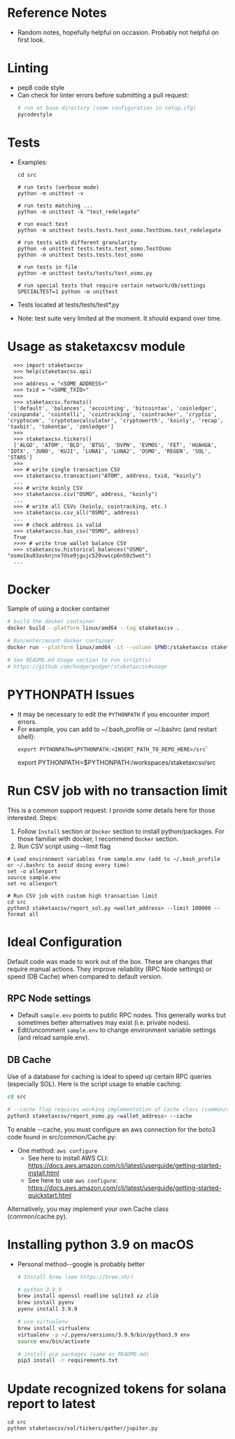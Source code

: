 
# Reference Notes

* Random notes, hopefully helpful on occasion.  Probably not helpful on first look.
  
# Linting

* pep8 code style
* Can check for linter errors before submitting a pull request:
  ```sh
  # run at base directory (some configuration in setup.cfg)
  pycodestyle
  ```

# Tests

* Examples:
  ```
  cd src
  
  # run tests (verbose mode)
  python -m unittest -v
  
  # run tests matching ...
  python -m unittest -k "test_redelegate"
  
  # run exact test
  python -m unittest tests.tests.test_osmo.TestOsmo.test_redelegate
  
  # run tests with different granularity
  python -m unittest tests.tests.test_osmo.TestOsmo
  python -m unittest tests.tests.test_osmo
  
  # run tests in file
  python -m unittest tests/tests/test_osmo.py
  
  # run special tests that require certain network/db/settings
  SPECIALTEST=1 python -m unittest
  ```
  
* Tests located at tests/tests/test*.py
* Note: test suite very limited at the moment.  It should expand over time.


# Usage as staketaxcsv module
```
  >>> import staketaxcsv
  >>> help(staketaxcsv.api)
  >>>
  >>> address = "<SOME_ADDRESS>"
  >>> txid = "<SOME_TXID>"
  >>>
  >>> staketaxcsv.formats()
  ['default', 'balances', 'accointing', 'bitcointax', 'coinledger', 'coinpanda', 'cointelli', 'cointracking', 'cointracker', 'cryptio', 'cryptocom', 'cryptotaxcalculator', 'cryptoworth', 'koinly', 'recap', 'taxbit', 'tokentax', 'zenledger']
  >>>
  >>> staketaxcsv.tickers()
  ['ALGO', 'ATOM', 'BLD', 'BTSG', 'DVPN', 'EVMOS', 'FET', 'HUAHUA', 'IOTX', 'JUNO', 'KUJI', 'LUNA1', 'LUNA2', 'OSMO', 'REGEN', 'SOL', 'STARS']
  >>>
  >>> # write single transaction CSV
  >>> staketaxcsv.transaction("ATOM", address, txid, "koinly")
  ...
  >>> # write koinly CSV
  >>> staketaxcsv.csv("OSMO", address, "koinly")
  ...
  >>> # write all CSVs (koinly, cointracking, etc.)
  >>> staketaxcsv.csv_all("OSMO", address)
  ...
  >>> # check address is valid
  >>> staketaxcsv.has_csv("OSMO", address)
  True
  >>>> # write true wallet balance CSV
  >>> staketaxcsv.historical_balances("OSMO", "osmo1ku03asknjnx7dse9jgujc529vwscp6n50z5wet")
  ...
```

# Docker

Sample of using a docker container

```sh
# build the docker container
docker build --platform linux/amd64 --tag staketaxcsv .

# Run/enter/mount docker container 
docker run --platform linux/amd64 -it --volume $PWD:/staketaxcsv staketaxcsv bash

# See README.md Usage section to run script(s)
# https://github.com/hodgerpodger/staketaxcsv#usage
```

# PYTHONPATH Issues

* It may be necessary to edit the `PYTHONPATH` if you encounter import errors.
* For example, you can add to ~/.bash_profile or ~/.bashrc (and restart shell):
  ```
  export PYTHONPATH=$PYTHONPATH:<INSERT_PATH_TO_REPO_HERE>/src`
  ```  
  export PYTHONPATH=$PYTHONPATH:/workspaces/staketaxcsv/src

# Run CSV job with no transaction limit

This is a common support request.  I provide some details here for those interested.  Steps:

  1. Follow `Install` section or `Docker` section to install python/packages.  For those familiar with docker, I recommend `Docker` section.
  3. Run CSV script using --limit flag

```
# Load environment variables from sample.env (add to ~/.bash_profile or ~/.bashrc to avoid doing every time)
set -o allexport
source sample.env
set +o allexport

# Run CSV job with custom high transaction limit
cd src
python3 staketaxcsv/report_sol.py <wallet_address> --limit 100000 --format all
```

# Ideal Configuration

Default code was made to work out of the box. These are changes that require manual actions. They improve reliability
(RPC Node settings) or speed (DB Cache) when compared to default version.

## RPC Node settings

* Default `sample.env` points to public RPC nodes.  This generally works but sometimes better alternatives may exist (i.e. private nodes).
* Edit/uncomment `sample.env` to change environment variable settings (and reload sample.env).


## DB Cache

Use of a database for caching is ideal to speed up certain RPC queries (especially SOL). Here is the script usage to
enable caching:

```sh
cd src

# --cache flag requires working implementation of Cache class (common/cache.py)
python3 staketaxcsv/report_osmo.py <wallet_address> --cache
```

To enable --cache, you must configure an aws connection for the boto3 code found in src/common/Cache.py:

* One method: `aws configure`
  * See here to install AWS CLI: <https://docs.aws.amazon.com/cli/latest/userguide/getting-started-install.html>
  * See here to use `aws configure`: <https://docs.aws.amazon.com/cli/latest/userguide/getting-started-quickstart.html>

Alternatively, you may implement your own Cache class (common/cache.py).

# Installing python 3.9 on macOS

* Personal method--google is probably better

  ```sh
  # Install brew (see https://brew.sh/)
  
  # python 3.9.9
  brew install openssl readline sqlite3 xz zlib
  brew install pyenv
  pyenv install 3.9.9
  
  # use virtualenv
  brew install virtualenv
  virtualenv -p ~/.pyenv/versions/3.9.9/bin/python3.9 env
  source env/bin/activate
  
  # install pip packages (same as README.md)
  pip3 install -r requirements.txt
  ```

# Update recognized tokens for solana report to latest

```
cd src
python staketaxcsv/sol/tickers/gather/jupiter.py
```
